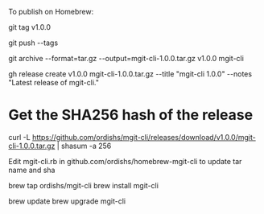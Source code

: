 To publish on Homebrew:

git tag v1.0.0

git push --tags

git archive --format=tar.gz --output=mgit-cli-1.0.0.tar.gz v1.0.0 mgit-cli 

gh release create v1.0.0 mgit-cli-1.0.0.tar.gz --title "mgit-cli 1.0.0" --notes "Latest release of mgit-cli."

# Get the SHA256 hash of the release
curl -L https://github.com/ordishs/mgit-cli/releases/download/v1.0.0/mgit-cli-1.0.0.tar.gz | shasum -a 256


Edit mgit-cli.rb in github.com/ordishs/homebrew-mgit-cli to update tar name and sha

brew tap ordishs/mgit-cli
brew install mgit-cli

brew update
brew upgrade mgit-cli
